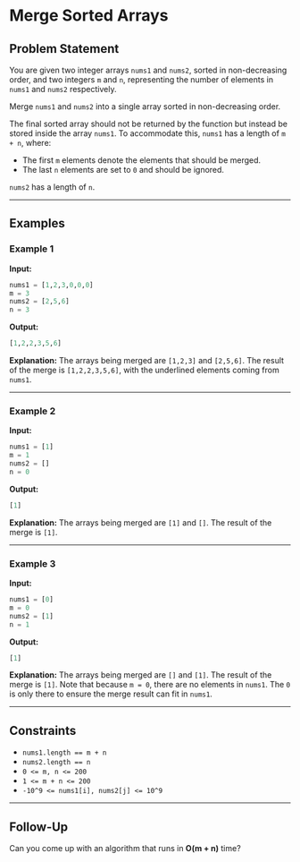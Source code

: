 # Merge Sorted Arrays

## Problem Statement

You are given two integer arrays `nums1` and `nums2`, sorted in non-decreasing order, and two integers `m` and `n`, representing the number of elements in `nums1` and `nums2` respectively.

Merge `nums1` and `nums2` into a single array sorted in non-decreasing order.

The final sorted array should not be returned by the function but instead be stored inside the array `nums1`. To accommodate this, `nums1` has a length of `m + n`, where:
- The first `m` elements denote the elements that should be merged.
- The last `n` elements are set to `0` and should be ignored.

`nums2` has a length of `n`.

---

## Examples

### Example 1

**Input:**
```python
nums1 = [1,2,3,0,0,0]
m = 3
nums2 = [2,5,6]
n = 3
```

**Output:**
```python
[1,2,2,3,5,6]
```

**Explanation:**
The arrays being merged are `[1,2,3]` and `[2,5,6]`. The result of the merge is `[1,2,2,3,5,6]`, with the underlined elements coming from `nums1`.

---

### Example 2

**Input:**
```python
nums1 = [1]
m = 1
nums2 = []
n = 0
```

**Output:**
```python
[1]
```

**Explanation:**
The arrays being merged are `[1]` and `[]`. The result of the merge is `[1]`.

---

### Example 3

**Input:**
```python
nums1 = [0]
m = 0
nums2 = [1]
n = 1
```

**Output:**
```python
[1]
```

**Explanation:**
The arrays being merged are `[]` and `[1]`. The result of the merge is `[1]`. Note that because `m = 0`, there are no elements in `nums1`. The `0` is only there to ensure the merge result can fit in `nums1`.

---

## Constraints

- `nums1.length == m + n`
- `nums2.length == n`
- `0 <= m, n <= 200`
- `1 <= m + n <= 200`
- `-10^9 <= nums1[i], nums2[j] <= 10^9`

---

## Follow-Up

Can you come up with an algorithm that runs in **O(m + n)** time?
